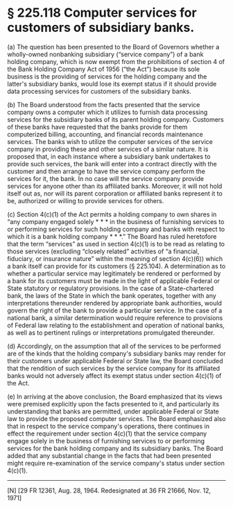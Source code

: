 # § 225.118   Computer services for customers of subsidiary banks.

(a) The question has been presented to the Board of Governors whether a wholly-owned nonbanking subsidiary (“service company”) of a bank holding company, which is now exempt from the prohibitions of section 4 of the Bank Holding Company Act of 1956 (“the Act”) because its sole business is the providing of services for the holding company and the latter's subsidiary banks, would lose its exempt status if it should provide data processing services for customers of the subsidiary banks. 


(b) The Board understood from the facts presented that the service company owns a computer which it utilizes to furnish data processing services for the subsidiary banks of its parent holding company. Customers of these banks have requested that the banks provide for them computerized billing, accounting, and financial records maintenance services. The banks wish to utilize the computer services of the service company in providing these and other services of a similar nature. It is proposed that, in each instance where a subsidiary bank undertakes to provide such services, the bank will enter into a contract directly with the customer and then arrange to have the service company perform the services for it, the bank. In no case will the service company provide services for anyone other than its affiliated banks. Moreover, it will not hold itself out as, nor will its parent corporation or affiliated banks represent it to be, authorized or willing to provide services for others. 


(c) Section 4(c)(1) of the Act permits a holding company to own shares in “any company engaged solely * * * in the business of furnishing services to or performing services for such holding company and banks with respect to which it is a bank holding company * * *.” The Board has ruled heretofore that the term “services” as used in section 4(c)(1) is to be read as relating to those services (excluding “closely related” activities of “a financial, fiduciary, or insurance nature” within the meaning of section 4(c)(6)) which a bank itself can provide for its customers (§ 225.104). A determination as to whether a particular service may legitimately be rendered or performed by a bank for its customers must be made in the light of applicable Federal or State statutory or regulatory provisions. In the case of a State-chartered bank, the laws of the State in which the bank operates, together with any interpretations thereunder rendered by appropriate bank authorities, would govern the right of the bank to provide a particular service. In the case of a national bank, a similar determination would require reference to provisions of Federal law relating to the establishment and operation of national banks, as well as to pertinent rulings or interpretations promulgated thereunder. 


(d) Accordingly, on the assumption that all of the services to be performed are of the kinds that the holding company's subsidiary banks may render for their customers under applicable Federal or State law, the Board concluded that the rendition of such services by the service company for its affiliated banks would not adversely affect its exempt status under section 4(c)(1) of the Act. 


(e) In arriving at the above conclusion, the Board emphasized that its views were premised explicitly upon the facts presented to it, and particularly its understanding that banks are permitted, under applicable Federal or State law to provide the proposed computer services. The Board emphasized also that in respect to the service company's operations, there continues in effect the requirement under section 4(c)(1) that the service company engage solely in the business of furnishing services to or performing services for the bank holding company and its subsidiary banks. The Board added that any substantial change in the facts that had been presented might require re-examination of the service company's status under section 4(c)(1). 



---

[N] [29 FR 12361, Aug. 28, 1964. Redesignated at 36 FR 21666, Nov. 12, 1971] 




